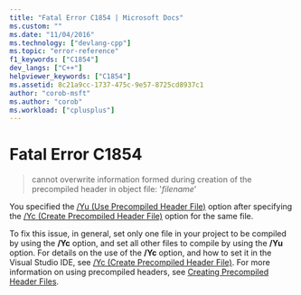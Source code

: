 ```yaml
---
title: "Fatal Error C1854 | Microsoft Docs"
ms.custom: ""
ms.date: "11/04/2016"
ms.technology: ["devlang-cpp"]
ms.topic: "error-reference"
f1_keywords: ["C1854"]
dev_langs: ["C++"]
helpviewer_keywords: ["C1854"]
ms.assetid: 8c21a9cc-1737-475c-9e57-8725cd8937c1
author: "corob-msft"
ms.author: "corob"
ms.workload: ["cplusplus"]
---
```

# Fatal Error C1854
  
> cannot overwrite information formed during creation of the precompiled header in object file: '*filename*'  
  
You specified the [/Yu (Use Precompiled Header File)](../../build/reference/yu-use-precompiled-header-file.md) option after specifying the [/Yc (Create Precompiled Header File)](../../build/reference/yc-create-precompiled-header-file.md) option for the same file.  
  
To fix this issue, in general, set only one file in your project to be compiled by using the **/Yc** option, and set all other files to compile by using the **/Yu** option. For details on the use of the **/Yc** option, and how to set it in the Visual Studio IDE, see [/Yc (Create Precompiled Header File)](../../build/reference/yc-create-precompiled-header-file.md). For more information on using precompiled headers, see [Creating Precompiled Header Files](../../build/reference/creating-precompiled-header-files.md).  
